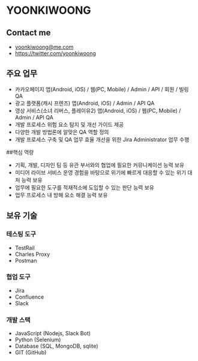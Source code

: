 # YOONKIWOONG

## Contact me 
- yoonkiwoong@me.com
- https://twitter.com/yoonkiwoong

## 주요 업무
- 카카오페이지 앱(Android, iOS) / 웹(PC, Mobile) / Admin / API / 회원 / 빌링 QA
- 광고 플랫폼(캐시 프렌즈) 앱(Android, iOS) / Admin / API QA
- 영상 서비스(소녀 리버스, 플레이유2) 앱(Android, iOS) / 웹(PC, Mobile) / Admin / API QA
- 개발 프로세스 위험 요소 탐지 및 개선 가이드 제공
- 다양한 개발 방법론에 알맞은 QA 역할 정의
- 개발 프로세스 구축 및 QA 업무 효율 개선을 위한 Jira Administrator 업무 수행

##핵심 역량
- 기획, 개발, 디자인 팀 등 유관 부서와의 협업에 필요한 커뮤니케이션 능력 보유
- 미디어 라이브 서비스 운영 경험을 바탕으로 위기에 빠르게 대응할 수 있는 위기 대처 능력 보유
- 업무에 필요한 도구를 적재적소에 도입할 수 있는 판단 능력 보유
- 업무 프로세스 내 방해 요소 해결 능력 보유

## 보유 기술
### 테스팅 도구
- TestRail
- Charles Proxy
- Postman
### 협업 도구
- Jira
- Confluence
- Slack 
### 개발 스택
- JavaScript (Nodejs, Slack Bot)
- Python (Selenium)
- Database (SQL, MongoDB, sqlite)
- GIT (GitHub)
